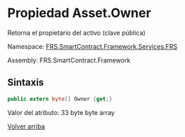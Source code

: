 # Propiedad Asset.Owner

Retorna el propietario del activo (clave pública)

Namespace: [FRS.SmartContract.Framework.Services.FRS](../../FRS.md)

Assembly: FRS.SmartContract.Framework

## Sintaxis

```c#
public extern byte[] Owner {get;}
```

Valor del atributo: 33 byte byte array



[Volver arriba](../Asset.md)
